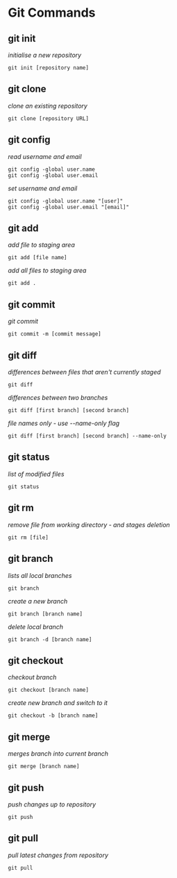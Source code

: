 # Git Commands

## git init

_initialise a new repository_

    git init [repository name]

## git clone

_clone an existing repository_

    git clone [repository URL]

## git config

_read username and email_

    git config -global user.name
    git config -global user.email

_set username and email_

    git config -global user.name "[user]"
    git config -global user.email "[email]"

## git add

_add file to staging area_

    git add [file name]

_add all files to staging area_

    git add .

## git commit

_git commit_

    git commit -m [commit message]

## git diff

_differences between files that aren't currently staged_

    git diff

_differences between two branches_

    git diff [first branch] [second branch]

_file names only - use --name-only flag_

    git diff [first branch] [second branch] --name-only

## git status

_list of modified files_

    git status

## git rm

_remove file from working directory - and stages deletion_

    git rm [file]

## git branch

_lists all local branches_

    git branch

_create a new branch_

    git branch [branch name]

_delete local branch_

    git branch -d [branch name]

## git checkout

_checkout branch_

    git checkout [branch name]

_create new branch and switch to it_

    git checkout -b [branch name]

## git merge

_merges branch into current branch_

    git merge [branch name]

## git push

_push changes up to repository_

    git push

## git pull

_pull latest changes from repository_

    git pull
